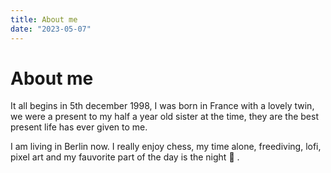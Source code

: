 ```yaml
---
title: About me
date: "2023-05-07"
---
```


# About me

It all begins in 5th december 1998, I was born in France with a lovely twin, we were a present to my half a year old sister at the time, they are the best present life has ever given to me.

I am living in Berlin now. I really enjoy chess, my time alone, freediving, lofi, pixel art and my fauvorite part of the day is the night :owl: .
